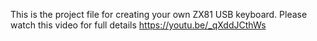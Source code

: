 This is the project file for creating your own ZX81 USB keyboard.
Please watch this video for full details
https://youtu.be/_qXddJCthWs
